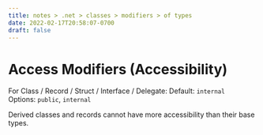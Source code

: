 ```yaml
---
title: notes > .net > classes > modifiers > of types
date: 2022-02-17T20:58:07-0700
draft: false
---
```

# Access Modifiers (Accessibility)
For Class / Record / Struct / Interface / Delegate:
Default: `internal`  
Options: `public`, `internal`

Derived classes and records cannot have more accessibility than their base types.
